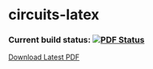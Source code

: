# circuits-latex
### Current build status: [![PDF Status](https://www.sharelatex.com/github/repos/therealartifex/circuits-latex/builds/latest/badge.svg)](https://www.sharelatex.com/github/repos/therealartifex/circuits-latex)

[Download Latest PDF](https://www.sharelatex.com/github/repos/therealartifex/circuits-latex/builds/latest/output.pdf)

